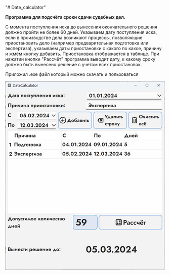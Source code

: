 "# Date_calculator" 

**Программа для подсчёта сроки сдачи судебных дел.**

С момента поступления иска до вынесения окончательного решения должно пройти не более 60 дней. Указываем дату поступления иска, если в производстве дела возникают процессы, позволяющие приостановить дело (например предварительная подготовка или экспертиза), указываем даты приостановки с какого по какое, причину и жмём кнопку добавить. Приостановка отображается в таблице.
При нажатии кнопки "Рассчёт" программа выводит дату, к какому сроку должно быть вынесено решение с учетом всех приостановок.

Приложил .exe файл который можно скачать и пользоваться

![Окно программы](https://github.com/dimyaxn/Date_calculator/blob/main/Screenshot.jpg)
